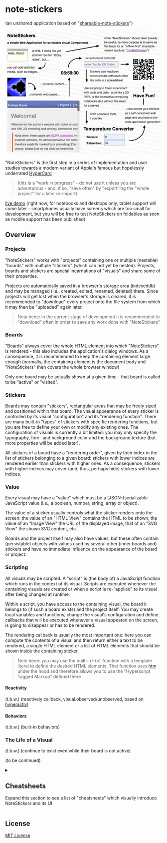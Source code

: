 # note-stickers #

(an unshared application based on "[shareable-note-stickers](https://github.com/rozek/shareable-note-stickers)")

![NoteStickers Screenshot](./screenshots/NoteStickers-Screenshot.png)

"NoteStickers" is the first step in a series of implementation and user studies towards a modern variant of Apple's famous but hopelessly underrated [HyperCard](https://en.m.wikipedia.org/wiki/HyperCard)

> (this is a "work in progress" - do not use it unless you are adventurous - and, if so, "save often" by "export"ing the "whole project" for a later re-import)

[live demo](https://rozek.github.io/note-stickers/dist/) (right now, for notebooks and desktops only, tablet support will come later - smartphones usually have screens which are too small for development, but you will be free to test NoteStickers on foldables as soon as mobile support has been published)

## Overview ##

### Projects ###

"NoteStickers" works with "projects" containing one or multiple (nestable) "boards" with multiple "stickers" (which can not yet be nested). Projects, boards and stickers are special incarnations of "visuals" and share some of their properties.

Projects are automatically saved in a browser's storage area (indexeddb) and may be managed (i.e., created, edited, renamed, deleted) there. Since projects will get lost when the browser's storage is cleared, it is recommended to "download" every project onto the file system from which it may then be "uploaded" again later.

> Nota bene: in the current stage of development it is recommended to "download" often in order to save any work done with "NoteStickers"

### Boards ###

"Boards" always cover the whole HTML element into which "NoteStickers" is rendered - this also includes the application's dialog windows. As a consequence, it is recommended to keep the containing element large enough (normally, the containing element is the document body and "NoteStickers" then covers the whole browser window)

Only one board may be actually shown at a given time - that board is called to be "active" or "visited".

### Stickers ###

Boards may contain "stickers", rectangular areas that may be freely sized and positioned within that board. The visual appearance of every sticker is controlled by its visual "configuration" and its "rendering function". There are many built-in "types" of stickers with specific rendering functions, but you are free to define your own or modify any existing ones. The  configuration of visuals is currently a bit limited: you may only specify the typography, fore- and background color and the background texture (but more properties will be added later).

All stickers of a board have a "rendering order", given by their index in the list of stickers belonging to a given board: stickers with lower indices are rendered earlier than stickers with higher ones. As a consequence, stickers with higher indices may cover (and, thus, perhaps hide) stickers with lower indices.

### Value ###

Every visual may have a "value" which must be a (JSON-)serializable JavaScript value (i.e., a boolean, number, string, array or object).

The value of a sticker usually controls what the sticker renders onto the screen: the value of an "HTML View" contains the HTML to be shown, the value of an "Image View" the URL of the displayed image, that of an "SVG View" the shown SVG content, etc.

Boards and the project itself may also have values, but these often contain (persistable) objects with values used by several other (inner boards and) stickers and have no immediate influence on the appearance of the board or project.

### Scripting ###

All visuals may be scripted. A "script" is (the body of) a JavaScript function which runs in the context of its visual. Scripts are executed whenever the containing visuals are created or when a script is re-"applied" to its visual after being changed at runtime.

Within a script, you have access to the containing visual, the board it belongs to (if such a board exists) and the project itself. You may create local variables and functions, change the visual's configuration and define callbacks that will be executed whenever a visual appeared on the screen, is going to disappear or has to be rendered.

The rendering callback is usually the most important one: here you can compute the contents of a visual and then return either a text to be rendered, a single HTML element or a list of HTML elements that should be shown inside the containing sticker.

> Note bene: you may use the built-in ```html``` function with a template literal to define the desired HTML elements. That function uses [htm](https://github.com/developit/htm) under the hood and therefore allows you to use the "Hyperscript Tagged Markup" defined there

#### Reactivity ####

(t.b.w.) (reactively callback, visual.observed/unobserved, based on [hyperactiv](https://github.com/rozek/hyperactiv))

#### Behaviors ####

(t.b.w.) (built-in behaviors)

### The Life of a Visual ###

(t.b.w.) (continue to exist even while their board is not active)

(to be continued)



<details>
 <summary>
  <h2 tabindex="-1" class="heading-element" dir="auto">Cheatsheets</h2>

Expand this section to see a list of "cheatsheets" which visually introduce NoteStickers and its UI
 </summary>

![NoteStickers CheatSheet I](./screenshots/NoteStickers_CheatSheet_I.png)

![NoteStickers CheatSheet II](./screenshots/NoteStickers_CheatSheet_II.png)

![NoteStickers CheatSheet III](./screenshots/NoteStickers_CheatSheet_III.png)

![NoteStickers CheatSheet IV](./screenshots/NoteStickers_CheatSheet_IV.png)

![NoteStickers CheatSheet IV](./screenshots/NoteStickers_CheatSheet_V.png)

![NoteStickers CheatSheet IV](./screenshots/NoteStickers_CheatSheet_VI.png)

![NoteStickers CheatSheet IV](./screenshots/NoteStickers_CheatSheet_VII.png)

![NoteStickers CheatSheet IV](./screenshots/NoteStickers_CheatSheet_VIII.png)

![NoteStickers CheatSheet IV](./screenshots/NoteStickers_CheatSheet_IX.png)

![NoteStickers CheatSheet IV](./screenshots/NoteStickers_CheatSheet_X.png)

![NoteStickers CheatSheet IV](./screenshots/NoteStickers_CheatSheet_XI.png)

![NoteStickers CheatSheet IV](./screenshots/NoteStickers_CheatSheet_XII.png)

![NoteStickers CheatSheet IV](./screenshots/NoteStickers_CheatSheet_XIII.png)

</details>



## License ##

[MIT License](LICENSE.md)
